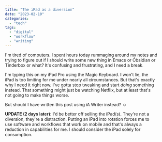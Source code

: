 ```yaml
---
title: "The iPad as a diversion"
date: "2023-02-10"
categories: 
  - "tech"
tags: 
  - "digital"
  - "workflow"
  - "writing"
---
```


I'm tired of computers. I spent hours today rummaging around my notes and trying to figure out if I should write some new thing in Emacs or Obsidian or Tinderbox or what? It's confusing and frustrating, and I need a break.

I'm typing this on my iPad Pro using the Magic Keyboard. I won't lie, the iPad is too limiting for me under nearly all circumstances. But that's exactly why I need it right now. I've gotta stop tweaking and start _doing_ something instead. That something might just be watching Netflix, but at least that's not going to make things worse.

But should I have written this post using iA Writer instead? ☺️

**UPDATE (2 days later)**: I'd be better off selling the iPad(s). They're not a diversion, they're a distraction. Putting an iPad into rotation forces me to use software and workflows that work on mobile and that's always a reduction in capabilities for me. I should consider the iPad solely for consumption.
